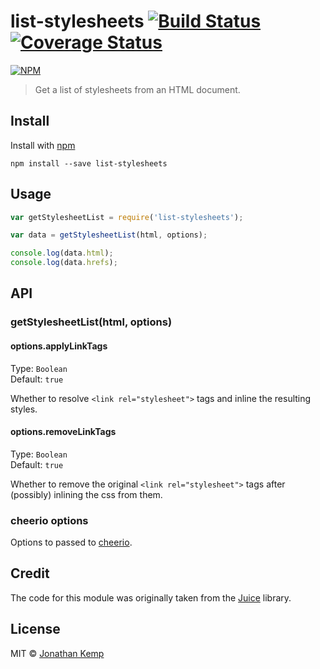 # list-stylesheets [![Build Status](https://travis-ci.org/jonkemp/list-stylesheets.svg?branch=master)](https://travis-ci.org/jonkemp/list-stylesheets) [![Coverage Status](https://coveralls.io/repos/jonkemp/list-stylesheets/badge.svg?branch=master&service=github)](https://coveralls.io/github/jonkemp/list-stylesheets?branch=master)

[![NPM](https://nodei.co/npm/list-stylesheets.png?downloads=true)](https://nodei.co/npm/list-stylesheets/)

> Get a list of stylesheets from an HTML document.

## Install

Install with [npm](https://npmjs.org/package/list-stylesheets)

```
npm install --save list-stylesheets
```

## Usage

```js
var getStylesheetList = require('list-stylesheets');

var data = getStylesheetList(html, options);

console.log(data.html);
console.log(data.hrefs);
```

## API

### getStylesheetList(html, options)

#### options.applyLinkTags

Type: `Boolean`  
Default: `true`

Whether to resolve `<link rel="stylesheet">` tags and inline the resulting styles.

#### options.removeLinkTags

Type: `Boolean`  
Default: `true`

Whether to remove the original `<link rel="stylesheet">` tags after (possibly) inlining the css from them.

### cheerio options

Options to passed to [cheerio](https://github.com/cheeriojs/cheerio).

## Credit

The code for this module was originally taken from the [Juice](https://github.com/Automattic/juice) library.

## License

MIT © [Jonathan Kemp](http://jonkemp.com)
